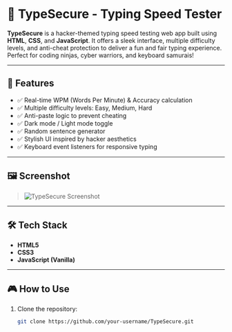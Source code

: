 # 🔐 TypeSecure - Typing Speed Tester

**TypeSecure** is a hacker-themed typing speed testing web app built using **HTML**, **CSS**, and **JavaScript**. It offers a sleek interface, multiple difficulty levels, and anti-cheat protection to deliver a fun and fair typing experience. Perfect for coding ninjas, cyber warriors, and keyboard samurais!

---

## 🚀 Features

- ✅ Real-time WPM (Words Per Minute) & Accuracy calculation  
- ✅ Multiple difficulty levels: Easy, Medium, Hard  
- ✅ Anti-paste logic to prevent cheating  
- ✅ Dark mode / Light mode toggle  
- ✅ Random sentence generator  
- ✅ Stylish UI inspired by hacker aesthetics  
- ✅ Keyboard event listeners for responsive typing  

---

## 🖼️ Screenshot

> ![TypeSecure Screenshot]([Screenshot.png](https://github.com/masoodlucky/TypeForce/blob/main/TypeForce/Screenshot.png))

---

## 🛠️ Tech Stack

- **HTML5**
- **CSS3**
- **JavaScript (Vanilla)**

---

## 🎮 How to Use

1. Clone the repository:
   ```bash
   git clone https://github.com/your-username/TypeSecure.git
